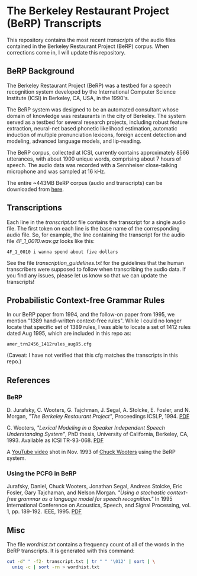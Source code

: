 # The Berkeley Restaurant Project (BeRP) Transcripts

This repository contains the most recent *transcripts* of the audio
files contained in the Berkeley Restaurant Project (BeRP) corpus. When
corrections come in, I will update this repository.

## BeRP Background

The Berkeley Restaurant Project (BeRP) was a testbed for a speech
recognition system developed by the International Computer Science
Institute (ICSI) in Berkeley, CA, USA, in the 1990's.

The BeRP system was designed to be an automated consultant whose domain
of knowledge was restaurants in the city of Berkeley. The system
served as a testbed for several research projects, including robust
feature extraction, neural-net based phonetic likelihood estimation,
automatic induction of multiple pronunciation lexicons, foreign accent
detection and modeling, advanced language models, and lip-reading.

The BeRP corpus, collected at ICSI, currently contains approximately
8566 utterances, with about 1900 unique words, comprising about 7
hours of speech. The audio data was recorded with a Sennheiser
close-talking microphone and was sampled at 16 kHz.

The entire ~443MB BeRP corpus (audio and transcripts) can be downloaded from [here](https://www.dropbox.com/scl/fi/pubahogzscexz7d6zl58x/berp.tgz?rlkey=bdc0zj12a3w62xtdkp0zm5efd&st=4ravrg7k&dl=0).


## Transcriptions

Each line in the *transcript.txt* file contains the transcript for
a single audio file. The first token on each line is the base name
of the corresponding audio file. So, for example, the line containing
the transcript for the audio file *4F_1_0010.wav.gz* looks like this:

```
4F_1_0010 i wanna spend about five dollars
```

See the file *transcription_guidelines.txt* for the guidelines that
the human transcribers were supposed to follow when transcribing the
audio data. If you find any issues, please let us know so that we can
update the transcripts!

## Probabilistic Context-free Grammar Rules

In our BeRP paper from 1994, and the follow-on paper from 1995, we
mention "1389 hand-written context-free rules". While I could no
longer locate that specific set of 1389 rules, I was able to locate a
set of 1412 rules dated Aug 1995, which are included in this repo as:

`amer_trn2456_1412rules_aug95.cfg`

(Caveat: I have not verified that this cfg matches the transcripts in
this repo.)

## References

### BeRP

D. Jurafsky, C. Wooters, G. Tajchman, J. Segal, A. Stolcke, 
E. Fosler, and N. Morgan, *"The Berkeley Restaurant Project"*, Proceedings
ICSLP, 1994. [PDF](http://www.stanford.edu/~jurafsky/icslp-red.pdf)

C. Wooters, *"Lexical Modeling in a Speaker Independent Speech
Understanding System"*, PhD thesis, University of California,
Berkeley, CA, 1993. Available as ICSI TR-93-068. [PDF](https://www.dropbox.com/scl/fi/6gjcl00uokk5a7om6tpg8/tr-93-068.pdf?rlkey=4o2en8oiw074k6hauswv23ddp&st=466ic6af&dl=0)

A [YouTube video](http://www.youtube.com/watch?v=d9gDcHBmr3I) shot in
Nov. 1993 of [Chuck Wooters](https://github.com/wooters) using the BeRP system.

### Using the PCFG in BeRP

Jurafsky, Daniel, Chuck Wooters, Jonathan Segal, Andreas Stolcke, Eric
Fosler, Gary Tajchaman, and Nelson Morgan. *"Using a stochastic
context-free grammar as a language model for speech recognition."* In
1995 International Conference on Acoustics, Speech, and Signal
Processing, vol. 1,
pp. 189-192. IEEE, 1995. [PDF](https://web.stanford.edu/~jurafsky/icassp95-tc.pdf)


## Misc

The file *wordhist.txt* contains a frequency count of all of the words
in the BeRP transcripts. It is generated with this command:

```bash
cut -d" " -f2- transcript.txt | tr " " '\012' | sort | \
  uniq -c | sort -rn > wordhist.txt
```

